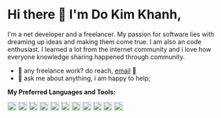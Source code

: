 # Hi there 🍕 I'm Do Kim Khanh,

I'm a net developer and a freelancer. My passion for software lies with dreaming up ideas and making them come true. I am also an code enthusiast. I learned a lot from the internet community and i love how everyone knowledge sharing happened through community.

- 💼 any freelance work? do reach, [email](mailto:dokimkhanh0709@gmail.com) 🚀
- 💬 ask me about anything, i am happy to help;

**My Preferred Languages and Tools:**  

<code><img height="20" src="https://skillicons.dev/icons?i=c"></code>
<code><img height="20" src="https://skillicons.dev/icons?i=cpp"></code>
<code><img height="20" src="https://skillicons.dev/icons?i=cs"></code>
<code><img height="20" src="https://skillicons.dev/icons?i=html"></code>
<code><img height="20" src="https://skillicons.dev/icons?i=css"></code>
<code><img height="20" src="https://skillicons.dev/icons?i=js"></code>
<code><img height="20" src="https://skillicons.dev/icons?i=angular"></code>
<code><img height="20" src="https://skillicons.dev/icons?i=firebase"></code>
<code><img height="20" src="https://skillicons.dev/icons?i=github"></code>
<code><img height="20" src="https://skillicons.dev/icons?i=git"></code>
<code><img height="20" src="https://skillicons.dev/icons?i=mysql"></code>

